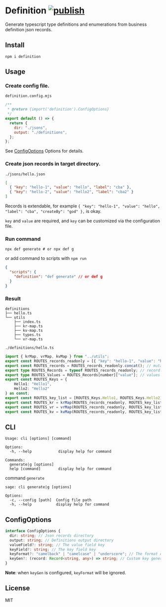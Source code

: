 # Definition [![publish](https://github.com/anuoua/definition/actions/workflows/main.yml/badge.svg)](https://github.com/anuoua/definition/actions/workflows/main.yml)

Generate typescript type definitions and enumerations from business definition json records.

## Install

```shell
npm i definition
```

## Usage

### Create config file.

`definition.config.mjs`

```javascript
/**
 * @return {import('definition').ConfigOptions}
 */
export default () => {
  return {
    dir: "./jsons",
    output: "./definitions",
  };
};
```

See [ConfigOptions](#configoptions) Options for details.

### Create json records in target directory.

`./jsons/hello.json`

```json
[
  { "key": "hello-1", "value": "hello", "label": "cba" },
  { "key": "hello-2", "value": "hello2", "label": "cba2" }
]
```

Records is extendable, for example `{ "key": "hello-1", "value": "hello", "label": "cba", "createBy": "god" },` is okay.

`key` and `value` are required, and `key` can be customized via the configuration file.

### Run command

```shell
npx def generate # or npx def g
```

or add command to scripts with `npm run`

```json
{
  "scripts": {
    "definition": "def generate" // or def g
  }
}
```

### Result

```
definitions
├── hello.ts
└── utils
    ├── index.ts
    ├── kr-map.ts
    ├── kv-map.ts
    ├── types.ts
    └── vr-map.ts
```

`./definitions/hello.ts`

```typescript
import { krMap, vrMap, kvMap } from "../utils";
export const ROUTES_records_readonly = [{ "key": "hello-1", "value": "hello", "label": "cba" }, { "key": "hello-2", "value": "hello2", "label": "cba2" }] as const;
export const ROUTES_records = ROUTES_records_readonly.concat(); // mutable records
export type ROUTES_Records = typeof ROUTES_records_readonly; // record type
export type ROUTES_Values = ROUTES_Records[number]["value"]; // values's type
export const ROUTES_Keys = {
    Hello1: "Hello1",
    Hello2: "Hello2"
} as const;
export const ROUTES_key_list = [ROUTES_Keys.Hello1, ROUTES_Keys.Hello2] as const; // key list
export const ROUTES_kr = krMap(ROUTES_records_readonly, ROUTES_key_list); // key -> record map
export const ROUTES_vr = vrMap(ROUTES_records_readonly, ROUTES_key_list, "value"); // value -> record map
export const ROUTES_kv = kvMap(ROUTES_records_readonly, ROUTES_key_list, "value"); // key -> value map
```

## CLI

```
Usage: cli [options] [command]

Options:
  -h, --help            display help for command

Commands:
  generate|g [options]
  help [command]        display help for command
```

command `generate`

```
sage: cli generate|g [options]

Options:
  -c, --config [path]  Config file path
  -h, --help           display help for command
```

## ConfigOptions

```typescript
interface ConfigOptions {
  dir: string; // Json records directory
  output: string; // Definitions output directory
  valueField?: string; // The value field key
  keyField?: string; // The key field key
  keyFormat?: "camelback" | "camelcase" | "underscore"; // The format of the generated key
  keyGen?: (record: Record<string, any>) => string; // Custom key generate function
}
```

**Note**: when `keyGen` is configured, `keyFormat` will be ignored.

## License

MIT
